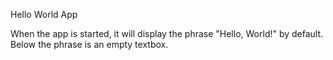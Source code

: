 Hello World App

When the app is started, it will display the phrase "Hello, World!" by default. Below the phrase is an empty textbox.
